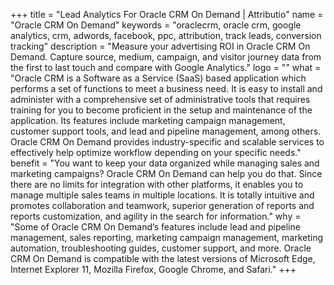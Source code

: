 +++
title = "Lead Analytics For Oracle CRM On Demand | Attributio"
name = "Oracle CRM On Demand"
keywords = "oraclecrm, oracle crm, google analytics, crm, adwords, facebook, ppc, attribution, track leads, conversion tracking"
description = "Measure your advertising ROI in Oracle CRM On Demand. Capture source, medium, campaign, and visitor journey data from the first to last touch and compare with Google Analytics."
logo = ""
what = "Oracle CRM is a Software as a Service (SaaS) based application which performs a set of functions to meet a business need. It is easy to install and administer with a comprehensive set of administrative tools that requires training for you to become proficient in the setup and maintenance of the application. Its features include marketing campaign management, customer support tools, and lead and pipeline management, among others. Oracle CRM On Demand provides industry-specific and scalable services to effectively help optimize workflow depending on your specific needs."
benefit = "You want to keep your data organized while managing sales and marketing campaigns? Oracle CRM On Demand can help you do that. Since there are no limits for integration with other platforms, it enables you to manage multiple sales teams in multiple locations. It is totally intuitive and promotes collaboration and teamwork, superior generation of reports and reports customization, and agility in the search for information."
why = "Some of Oracle CRM On Demand’s features include lead and pipeline management, sales reporting, marketing campaign management, marketing automation, troubleshooting guides, customer support, and more. Oracle CRM On Demand is compatible with the latest versions of Microsoft Edge, Internet Explorer 11, Mozilla Firefox, Google Chrome, and Safari."
+++
